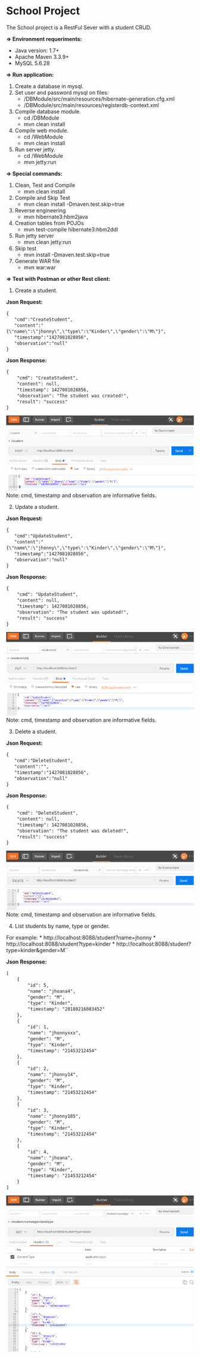 **School Project**
=====================================
The School project is a RestFul Sever with a student CRUD.

**=> Environment requeriments:**

* Java version: 1.7+
* Apache Maven 3.3.9+
* MySQL 5.6.28

**=> Run application:**

1. Create a database in mysql.
2. Set user and password mysql on files:
    * /DBModule/src/main/resources/hibernate-generation.cfg.xml
    * /DBModule/src/main/resources/registerdb-context.xml
3. Compile database module.
    * cd /DBModule
    * mvn clean install
4. Compile web module.
    * cd /WebModule
    * mvn clean install
5. Run server jetty.
    * cd /WebModule
    * mvn jetty:run

**=> Special commands:**

1. Clean, Test and Compile
    * mvn clean install
2. Compile and Skip Test
    * mvn clean install -Dmaven.test.skip=true
3. Reverse engineering
    * mvn hibernate3:hbm2java
4. Creation tables from POJOs
    * mvn test-compile hibernate3:hbm2ddl
5. Run jetty server
    * mvn clean jetty:run
6. Skip test
    * mvn install -Dmaven.test.skip=true
7. Generate WAR file
    * mvn war:war

**=> Test with Postman or other Rest client:**

1. Create a student.

**Json Request:**
```
{
   "cmd":"CreateStudent",
   "content":"{\"name\":\"jhonny\",\"type\":\"Kinder\",\"gender\":\"M\"}",
   "timestamp":"1427081028856",
   "observation":"null"
}
```

**Json Response:**
```
{
    "cmd": "CreateStudent",
    "content": null,
    "timestamp": 1427081028856,
    "observation": "The student was created!",
    "result": "success"
}
```
![Post!](https://github.com/jrcinco/school-project/blob/master/files/post.png)
Note: cmd, timestamp and observation are informative fields.

2. Update a student.

**Json Request:**
```
{
   "cmd":"UpdateStudent",
   "content":"{\"name\":\"jhonny\",\"type\":\"Kinder\",\"gender\":\"M\"}",
   "timestamp":"1427081028856",
   "observation":"null"
}
```

**Json Response:**
```
{
    "cmd": "UpdateStudent",
    "content": null,
    "timestamp": 1427081028856,
    "observation": "The student was updated!",
    "result": "success"
}
```
![Put!](https://github.com/jrcinco/school-project/blob/master/files/put.png)
Note: cmd, timestamp and observation are informative fields.

3. Delete a student.

**Json Request:**
```
{
   "cmd":"DeleteStudent",
   "content":"",
   "timestamp":"1427081028856",
   "observation":"null"
}
```

**Json Response:**
```
{
    "cmd": "DeleteStudent",
    "content": null,
    "timestamp": 1427081028856,
    "observation": "The student was deleted!",
    "result": "success"
}
```
![Put!](https://github.com/jrcinco/school-project/blob/master/files/delete.png)
Note: cmd, timestamp and observation are informative fields.

4. List students by name, type or gender.

For example: 
      * http://localhost:8088/student?name=jhonny
      * http://localhost:8088/student?type=kinder
      * http://localhost:8088/student?type=kinder&gender=M``

**Json Response:**
```
[
    {
        "id": 5,
        "name": "jhoana4",
        "gender": "M",
        "type": "Kinder",
        "timestamp": "20180216083452"
    },
    {
        "id": 1,
        "name": "jhonnyxxx",
        "gender": "M",
        "type": "Kinder",
        "timestamp": "21453212454"
    },
    {
        "id": 2,
        "name": "jhonny14",
        "gender": "M",
        "type": "Kinder",
        "timestamp": "21453212454"
    },
    {
        "id": 3,
        "name": "jhonny185",
        "gender": "M",
        "type": "Kinder",
        "timestamp": "21453212454"
    },
    {
        "id": 4,
        "name": "jhoana",
        "gender": "M",
        "type": "Kinder",
        "timestamp": "21453212454"
    }
]
```
![Put!](https://github.com/jrcinco/school-project/blob/master/files/get.png)
